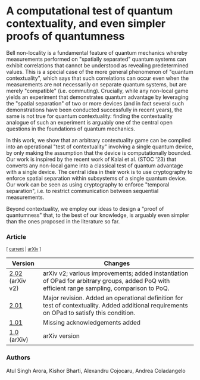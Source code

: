 # A computational test of quantum contextuality, and even simpler proofs of quantumness

Bell non-locality is a fundamental feature of quantum mechanics whereby
measurements performed on "spatially separated" quantum systems can exhibit
correlations that cannot be understood as revealing predetermined values. This
is a special case of the more general phenomenon of "quantum contextuality",
which says that such correlations can occur even when the measurements are not
necessarily on separate quantum systems, but are merely "compatible" (i.e.
commuting). Crucially, while any non-local game yields an experiment that
demonstrates quantum advantage by leveraging the "spatial separation" of two or
more devices (and in fact several such demonstrations have been conducted
successfully in recent years), the same is not true for quantum contextuality:
finding the contextuality analogue of such an experiment is arguably one of the
central open questions in the foundations of quantum mechanics.

  In this work, we show that an arbitrary contextuality game can be compiled
into an operational "test of contextuality" involving a single quantum device,
by only making the assumption that the device is computationally bounded. Our
work is inspired by the recent work of Kalai et al. (STOC '23) that converts
any non-local game into a classical test of quantum advantage with a single
device. The central idea in their work is to use cryptography to enforce
spatial separation within subsystems of a single quantum device. Our work can
be seen as using cryptography to enforce "temporal separation", i.e. to
restrict communication between sequential measurements.

  Beyond contextuality, we employ our ideas to design a "proof of quantumness"
that, to the best of our knowledge, is arguably even simpler than the ones
proposed in the literature so far.


### Article

<sub> [ [current](PoC_2v02.pdf) | [arXiv](http://arxiv.org/abs/2405.06787) ]  </sub>


| Version | Changes | 
| -- | -- |
| [2.02](PoC_2v02.pdf) (arXiv v2) | arXiv v2; various improvements; added instantiation of OPad for arbitrary groups, added PoQ with efficient range sampling, comparison to PoQ. | 
| [2.01](PoC_2v01.pdf) | Major revision. Added an operational definition for test of contextuality. Added additional requirements on OPad to satisfy this condition. |
| [1.01](PoC_1v01.pdf)    | Missing acknowledgements added |
| [1.0](PoC.pdf) (arXiv) | arXiv version |


### Authors

Atul Singh Arora, Kishor Bharti, Alexandru Cojocaru, Andrea Coladangelo
